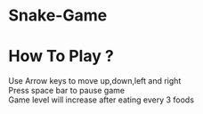 # Snake-Game
# How To Play ?
Use Arrow keys to move up,down,left and right <br/>
Press space bar to pause game <br/>
Game level will increase after eating every 3 foods
